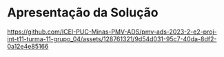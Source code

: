 # Apresentação da Solução
https://github.com/ICEI-PUC-Minas-PMV-ADS/pmv-ads-2023-2-e2-proj-int-t11-turma-11-grupo_04/assets/128761321/9d54d031-95c7-40da-8df2-0a12e4e85166
